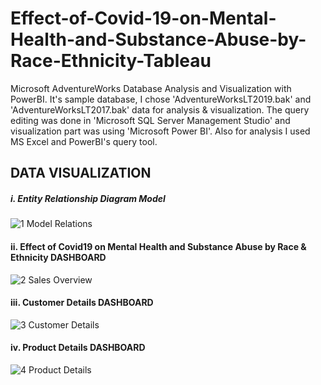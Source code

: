 # Effect-of-Covid-19-on-Mental-Health-and-Substance-Abuse-by-Race-Ethnicity-Tableau

Microsoft AdventureWorks Database Analysis and Visualization with PowerBI. It's sample database, I chose 'AdventureWorksLT2019.bak' and 'AdventureWorksLT2017.bak' data for analysis &amp; visualization. The query editing was done in 'Microsoft SQL Server Management Studio' and visualization part was using 'Microsoft Power BI'. Also for analysis I used MS Excel and PowerBI's query tool.


## DATA VISUALIZATION
##### i. Entity Relationship Diagram Model
![1  Model Relations]()

#### ii. Effect of Covid19 on Mental Health and Substance Abuse by Race & Ethnicity DASHBOARD
![2  Sales Overview]()

#### iii. Customer Details DASHBOARD
![3  Customer Details]()

#### iv. Product Details DASHBOARD
![4  Product Details]()

